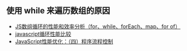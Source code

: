 <!--
 * @Author: your name
 * @Date: 2021-02-14 10:59:42
 * @LastEditTime: 2021-02-14 11:02:43
 * @LastEditors: Please set LastEditors
 * @Description: In User Settings Edit
 * @FilePath: \electron-vue-vite\src\render\nested\README.md
-->
## 使用 while 来遍历数组的原因
  - [JS数组循环的性能和效率分析（for、while、forEach、map、for of）](https://juejin.cn/post/6844903651232710670)
  - [javascript循环性能比较](https://www.cnblogs.com/libin-1/p/6964591.html)
  - [JavaScript性能优化：（四）程序流程控制](https://lfkid.github.io/2016/12/15/JavaScript%E6%80%A7%E8%83%BD%E4%BC%98%E5%8C%96%EF%BC%9A%EF%BC%88%E5%9B%9B%EF%BC%89%E7%A8%8B%E5%BA%8F%E6%B5%81%E7%A8%8B%E6%8E%A7%E5%88%B6/)

